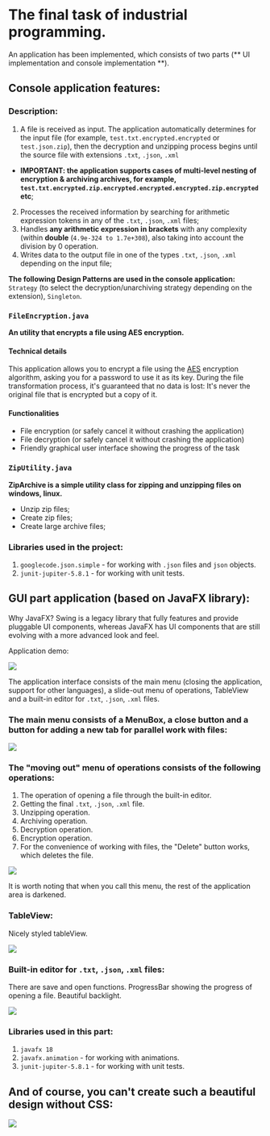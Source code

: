 # The final task of industrial programming.

An application has been implemented, which consists of two parts (** UI implementation and console implementation **).

## Console application features:
### Description:
1. A file is received as input. The application automatically determines for the input file (for example, `test.txt.encrypted.encrypted` or `test.json.zip`), then the decryption and unzipping process begins until the source file with extensions  `.txt`, `.json`, `.xml` 
  - **IMPORTANT: the application supports cases of multi-level nesting of encryption & archiving archives, for example, `test.txt.encrypted.zip.encrypted.encrypted.encrypted.zip.encrypted` etc**;
2. Processes the received information by searching for arithmetic expression tokens in any of the `.txt`, `.json`, `.xml` files;
3. Handles **any arithmetic expression in brackets** with any complexity (within **double** (`4.9e-324 to 1.7e+308`), also taking into account the division by 0 operation.
3. Writes data to the output file in one of the types `.txt`, `.json`, `.xml` depending on the input file;
 
 
**The following Design Patterns are used in the console application:** `Strategy` (to select the decryption/unarchiving strategy depending on the extension), `Singleton`.
 
### `FileEncryption.java`

**An utility that encrypts a file using AES encryption.**

#### **Technical details**

This application allows you to encrypt a file using the [AES](https://en.wikipedia.org/wiki/Advanced_Encryption_Standard) encryption algorithm, asking you for a password to use it as its key. During the file transformation process, it's guaranteed that no data is lost: It's never the original file that is encrypted but a copy of it.

#### **Functionalities**

* File encryption (or safely cancel it without crashing the application)
* File decryption (or safely cancel it without crashing the application)
* Friendly graphical user interface showing the progress of the task

### `ZipUtility.java`

**ZipArchive is a simple utility class for zipping and unzipping files on windows, linux.**

- Unzip zip files;
- Create zip files;
- Create large archive files;

### Libraries used in the project:
1. `googlecode.json.simple` - for working with `.json` files and `json` objects.
2. `junit-jupiter-5.8.1` - for working with unit tests.



## GUI part application (based on JavaFX library):
Why JavaFX? Swing is a legacy library that fully features and provide pluggable UI components, whereas JavaFX has UI components that are still evolving with a more advanced look and feel.

Application demo:

![](https://github.com/vovabyar/FinalProject/blob/master/screenshots/ezgif.com-gif-maker.gif)

The application interface consists of the main menu (closing the application, support for other languages), a slide-out menu of operations, TableView and a built-in editor for `.txt`, `.json`, `.xml` files.

### The main menu consists of a MenuBox, a close button and a button for adding a new tab for parallel work with files:
![](https://github.com/vovabyar/FinalProject/blob/master/screenshots/2.png)

### The "moving out" menu of operations consists of the following operations:
1. The operation of opening a file through the built-in editor.
2. Getting the final `.txt`, `.json`, `.xml` file.
3. Unzipping operation.
4. Archiving operation.
5. Decryption operation.
6. Encryption operation.
7. For the convenience of working with files, the "Delete" button works, which deletes the file.

![](https://github.com/vovabyar/FinalProject/blob/master/screenshots/1.png)

It is worth noting that when you call this menu, the rest of the application area is darkened.

### TableView:

Nicely styled tableView.

![](https://github.com/vovabyar/FinalProject/blob/master/screenshots/3.png)

### Built-in editor for `.txt`, `.json`, `.xml` files:

There are save and open functions. ProgressBar showing the progress of opening a file. Beautiful backlight.

![](https://github.com/vovabyar/FinalProject/blob/master/screenshots/4.png)

### Libraries used in this part:
1. `javafx 18`
2. `javafx.animation` - for working with animations.
3. `junit-jupiter-5.8.1` - for working with unit tests.

## And of course, you can't create such a beautiful design without CSS:

![](https://github.com/vovabyar/FinalProject/blob/master/screenshots/5.png)
